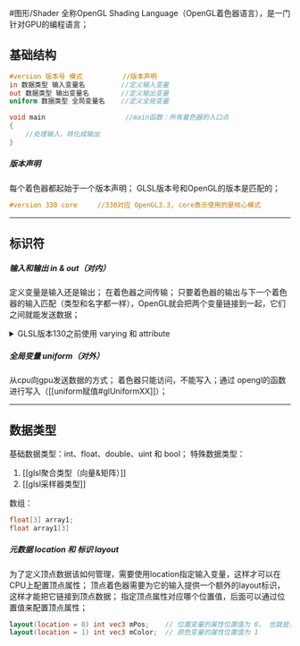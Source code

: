 #图形/Shader
全称OpenGL Shading Language（OpenGL着色器语言），是一门针对GPU的编程语言；

## 基础结构
```glsl
#version 版本号 模式          //版本声明
in 数据类型 输入变量名         //定义输入变量 
out 数据类型 输出变量名        //定义输出变量 
uniform 数据类型 全局变量名    //定义全局变量 

void main                    //main函数：所有着色器的入口点 
{
	//处理输入，转化成输出 
}
```

##### 版本声明
每个着色器都起始于一个版本声明；
GLSL版本号和OpenGL的版本是匹配的；
```glsl
#version 330 core     //330对应 OpenGL3.3, core表示使用的是核心模式
```
***
## 标识符
##### 输入和输出 in & out（对内）
定义变量是输入还是输出；
在着色器之间传输；
只要着色器的输出与下一个着色器的输入匹配（类型和名字都一样），OpenGL就会把两个变量链接到一起，它们之间就能发送数据；
<details><summary>GLSL版本130之前使用 varying 和 attribute</summary>
	<pre>
	变化 varying
	限定变量只能在Shader之间传递；
	是顶点着色器的输出，片元着色器的输入；
	需在2个着色器中同时声明，且保证类型，名称相同；
	在光栅化时，会跟着一起被光栅插值；
	</pre>
	<pre>
	属性 attribute
	只能在顶点着色器中使用；只读，且不能为array或struct；
	</pre>
</details>

##### 全局变量 uniform（对外）
从cpu向gpu发送数据的方式；
着色器只能访问，不能写入；通过 opengl的函数进行写入（[[uniform赋值#glUniformXX]]）；
***
## 数据类型
基础数据类型：int、float、double、uint 和 bool；
特殊数据类型：
1. [[glsl聚合类型（向量&矩阵）]]
2. [[glsl采样器类型]]

数组：
```glsl
float[3] array1;
float array1[3]
```






##### 元数据 location 和 标识 layout
为了定义顶点数据该如何管理，需要使用location指定输入变量，这样才可以在CPU上配置顶点属性；
顶点着色器需要为它的输入提供一个额外的layout标识，这样才能把它链接到顶点数据；
指定顶点属性对应哪个位置值，后面可以通过位置值来配置顶点属性；
```glsl
layout(location = 0) int vec3 mPos;    // 位置变量的属性位置值为 0， 也就是设定了输入变量的位置值(location)
layout(location = 1) int vec3 mColor;  // 颜色变量的属性位置值为 1
```